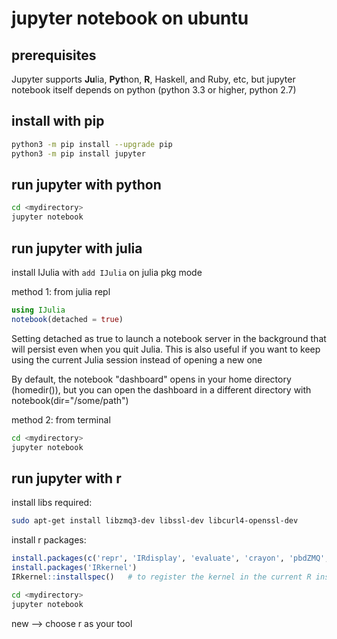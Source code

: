 # jupyter notebook on ubuntu

## prerequisites

Jupyter supports **Ju**lia, **Pyt**hon, **R**, Haskell, and Ruby, etc, but jupyter notebook itself depends on python
 (python 3.3 or higher, python 2.7)

## install with pip

```bash
python3 -m pip install --upgrade pip
python3 -m pip install jupyter
```

## run jupyter with python

```bash
cd <mydirectory>
jupyter notebook
```

## run jupyter with julia

install IJulia with `add IJulia` on julia pkg mode

method 1: from julia repl

```julia
using IJulia
notebook(detached = true)
```

Setting detached as true to launch a notebook server in the background that will persist even when you quit Julia.
This is also useful if you want to keep using the current Julia session instead of opening a new one

By default, the notebook "dashboard" opens in your home directory (homedir()), but you can open the dashboard in
a different directory with notebook(dir="/some/path")

method 2: from terminal

```bash
cd <mydirectory>
jupyter notebook
```

## run jupyter with r

install libs required:

```bash
sudo apt-get install libzmq3-dev libssl-dev libcurl​4-openssl-dev
```

install r packages:

```r
install.packages(c('repr', 'IRdisplay', 'evaluate', 'crayon', 'pbdZMQ', 'devtools', 'uuid', 'digest'))
install.packages('IRkernel')
IRkernel::installspec()   # to register the kernel in the current R installation
```

```bash
cd <mydirectory>
jupyter notebook
```

new --> choose r as your tool
